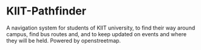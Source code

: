 # KIIT-Pathfinder
A navigation system for students of KIIT university, to find their way around campus, find bus routes and, and to keep updated on events and where they will be held. Powered by openstreetmap.
